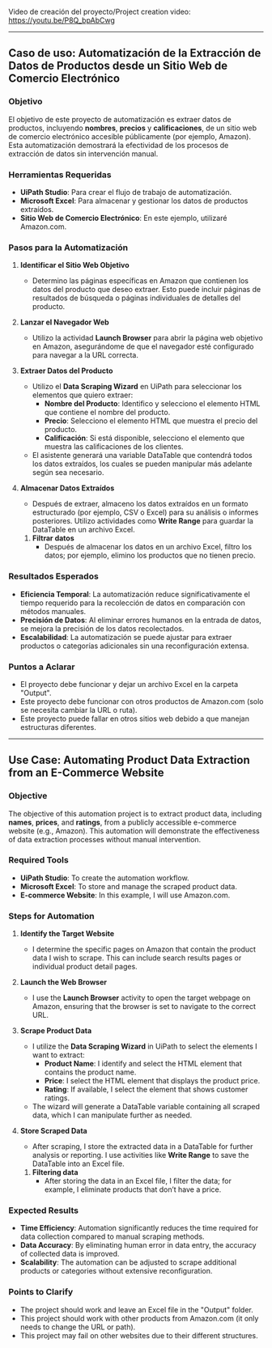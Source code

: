 Video de creación del proyecto/Project creation video: https://youtu.be/P8Q_bpAbCwg
***

## Caso de uso: Automatización de la Extracción de Datos de Productos desde un Sitio Web de Comercio Electrónico

### Objetivo

El objetivo de este proyecto de automatización es extraer datos de productos, incluyendo **nombres**, **precios** y **calificaciones**, de un sitio web de comercio electrónico accesible públicamente (por ejemplo, Amazon). Esta automatización demostrará la efectividad de los procesos de extracción de datos sin intervención manual.

### Herramientas Requeridas

- **UiPath Studio**: Para crear el flujo de trabajo de automatización.
- **Microsoft Excel**: Para almacenar y gestionar los datos de productos extraídos.
- **Sitio Web de Comercio Electrónico**: En este ejemplo, utilizaré Amazon.com.

### Pasos para la Automatización

1. **Identificar el Sitio Web Objetivo**

   - Determino las páginas específicas en Amazon que contienen los datos del producto que deseo extraer. Esto puede incluir páginas de resultados de búsqueda o páginas individuales de detalles del producto.

2. **Lanzar el Navegador Web**

   - Utilizo la actividad **Launch Browser** para abrir la página web objetivo en Amazon, asegurándome de que el navegador esté configurado para navegar a la URL correcta.

3. **Extraer Datos del Producto**

   - Utilizo el **Data Scraping Wizard** en UiPath para seleccionar los elementos que quiero extraer:
     - **Nombre del Producto**: Identifico y selecciono el elemento HTML que contiene el nombre del producto.
     - **Precio**: Selecciono el elemento HTML que muestra el precio del producto.
     - **Calificación**: Si está disponible, selecciono el elemento que muestra las calificaciones de los clientes.
   - El asistente generará una variable DataTable que contendrá todos los datos extraídos, los cuales se pueden manipular más adelante según sea necesario.

4. **Almacenar Datos Extraídos**

   - Después de extraer, almaceno los datos extraídos en un formato estructurado (por ejemplo, CSV o Excel) para su análisis o informes posteriores. Utilizo actividades como **Write Range** para guardar la DataTable en un archivo Excel.
   1. **Filtrar datos**
      - Después de almacenar los datos en un archivo Excel, filtro los datos; por ejemplo, elimino los productos que no tienen precio.

### Resultados Esperados

- **Eficiencia Temporal**: La automatización reduce significativamente el tiempo requerido para la recolección de datos en comparación con métodos manuales.
- **Precisión de Datos**: Al eliminar errores humanos en la entrada de datos, se mejora la precisión de los datos recolectados.
- **Escalabilidad**: La automatización se puede ajustar para extraer productos o categorías adicionales sin una reconfiguración extensa.

### Puntos a Aclarar

- El proyecto debe funcionar y dejar un archivo Excel en la carpeta "Output".
- Este proyecto debe funcionar con otros productos de Amazon.com (solo se necesita cambiar la URL o ruta).
- Este proyecto puede fallar en otros sitios web debido a que manejan estructuras diferentes.

***
## Use Case: Automating Product Data Extraction from an E-Commerce Website

### Objective

The objective of this automation project is to extract product data, including **names**, **prices**, and **ratings**, from a publicly accessible e-commerce website (e.g., Amazon). This automation will demonstrate the effectiveness of data extraction processes without manual intervention.

### Required Tools

- **UiPath Studio**: To create the automation workflow.
- **Microsoft Excel**: To store and manage the scraped product data.
- **E-commerce Website**: In this example, I will use Amazon.com.

### Steps for Automation

1. **Identify the Target Website**

   - I determine the specific pages on Amazon that contain the product data I wish to scrape. This can include search results pages or individual product detail pages.

2. **Launch the Web Browser**

   - I use the **Launch Browser** activity to open the target webpage on Amazon, ensuring that the browser is set to navigate to the correct URL.

3. **Scrape Product Data**

   - I utilize the **Data Scraping Wizard** in UiPath to select the elements I want to extract:
     - **Product Name**: I identify and select the HTML element that contains the product name.
     - **Price**: I select the HTML element that displays the product price.
     - **Rating**: If available, I select the element that shows customer ratings.
   - The wizard will generate a DataTable variable containing all scraped data, which I can manipulate further as needed.

4. **Store Scraped Data**

   - After scraping, I store the extracted data in a DataTable for further analysis or reporting. I use activities like **Write Range** to save the DataTable into an Excel file.
   1. **Filtering data**
      - After storing the data in an Excel file, I filter the data; for example, I eliminate products that don’t have a price.

### Expected Results

- **Time Efficiency**: Automation significantly reduces the time required for data collection compared to manual scraping methods.
- **Data Accuracy**: By eliminating human error in data entry, the accuracy of collected data is improved.
- **Scalability**: The automation can be adjusted to scrape additional products or categories without extensive reconfiguration.

### Points to Clarify

- The project should work and leave an Excel file in the "Output" folder.
- This project should work with other products from Amazon.com (it only needs to change the URL or path).
- This project may fail on other websites due to their different structures.
